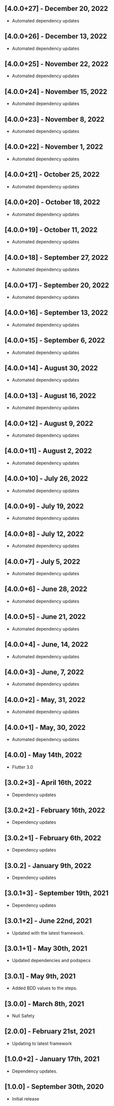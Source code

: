 ## [4.0.0+27] - December 20, 2022

* Automated dependency updates


## [4.0.0+26] - December 13, 2022

* Automated dependency updates


## [4.0.0+25] - November 22, 2022

* Automated dependency updates


## [4.0.0+24] - November 15, 2022

* Automated dependency updates


## [4.0.0+23] - November 8, 2022

* Automated dependency updates


## [4.0.0+22] - November 1, 2022

* Automated dependency updates


## [4.0.0+21] - October 25, 2022

* Automated dependency updates


## [4.0.0+20] - October 18, 2022

* Automated dependency updates


## [4.0.0+19] - October 11, 2022

* Automated dependency updates


## [4.0.0+18] - September 27, 2022

* Automated dependency updates


## [4.0.0+17] - September 20, 2022

* Automated dependency updates


## [4.0.0+16] - September 13, 2022

* Automated dependency updates


## [4.0.0+15] - September 6, 2022

* Automated dependency updates


## [4.0.0+14] - August 30, 2022

* Automated dependency updates


## [4.0.0+13] - August 16, 2022

* Automated dependency updates


## [4.0.0+12] - August 9, 2022

* Automated dependency updates


## [4.0.0+11] - August 2, 2022

* Automated dependency updates


## [4.0.0+10] - July 26, 2022

* Automated dependency updates


## [4.0.0+9] - July 19, 2022

* Automated dependency updates


## [4.0.0+8] - July 12, 2022

* Automated dependency updates


## [4.0.0+7] - July 5, 2022

* Automated dependency updates


## [4.0.0+6] - June 28, 2022

* Automated dependency updates


## [4.0.0+5] - June 21, 2022

* Automated dependency updates


## [4.0.0+4] - June, 14, 2022

* Automated dependency updates


## [4.0.0+3] - June, 7, 2022

* Automated dependency updates


## [4.0.0+2] - May, 31, 2022

* Automated dependency updates


## [4.0.0+1] - May, 30, 2022

* Automated dependency updates


## [4.0.0] - May 14th, 2022

* Flutter 3.0


## [3.0.2+3] - April 16th, 2022

* Dependency updates


## [3.0.2+2] - February 16th, 2022

* Dependency updates


## [3.0.2+1] - February 6th, 2022

* Dependency updates


## [3.0.2] - January 9th, 2022

* Dependency updates


## [3.0.1+3] - September 19th, 2021

* Dependency updates


## [3.0.1+2] - June 22nd, 2021

* Updated with the latest framework.


## [3.0.1+1] - May 30th, 2021

* Updated dependencies and podspecs


## [3.0.1] - May 9th, 2021

* Added BDD values to the steps.


## [3.0.0] - March 8th, 2021

* Null Safety


## [2.0.0] - February 21st, 2021

* Updating to latest framework


## [1.0.0+2] - January 17th, 2021

* Dependency updates.


## [1.0.0] - September 30th, 2020

* Initial release



























